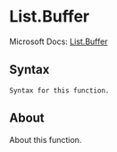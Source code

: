 ---
---

# List.Buffer

Microsoft Docs: [List.Buffer](https://docs.microsoft.com/en-us/powerquery-m/list-buffer)

## Syntax

```powerquery-m
Syntax for this function.
```

## About

About this function.

